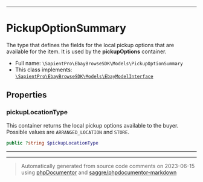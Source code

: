 ***

# PickupOptionSummary

The type that defines the fields for the local pickup options that are available for the item. It is used by the <b>  pickupOptions</b>  container.



* Full name: `\SapientPro\EbayBrowseSDK\Models\PickupOptionSummary`
* This class implements:
[`\SapientPro\EbayBrowseSDK\Models\EbayModelInterface`](./EbayModelInterface.md)



## Properties


### pickupLocationType

This container returns the local pickup options available to the buyer. Possible values are <code>ARRANGED_LOCATION</code> and <code>STORE</code>.

```php
public ?string $pickupLocationType
```






***



***
> Automatically generated from source code comments on 2023-06-15 using [phpDocumentor](http://www.phpdoc.org/) and [saggre/phpdocumentor-markdown](https://github.com/Saggre/phpDocumentor-markdown)
